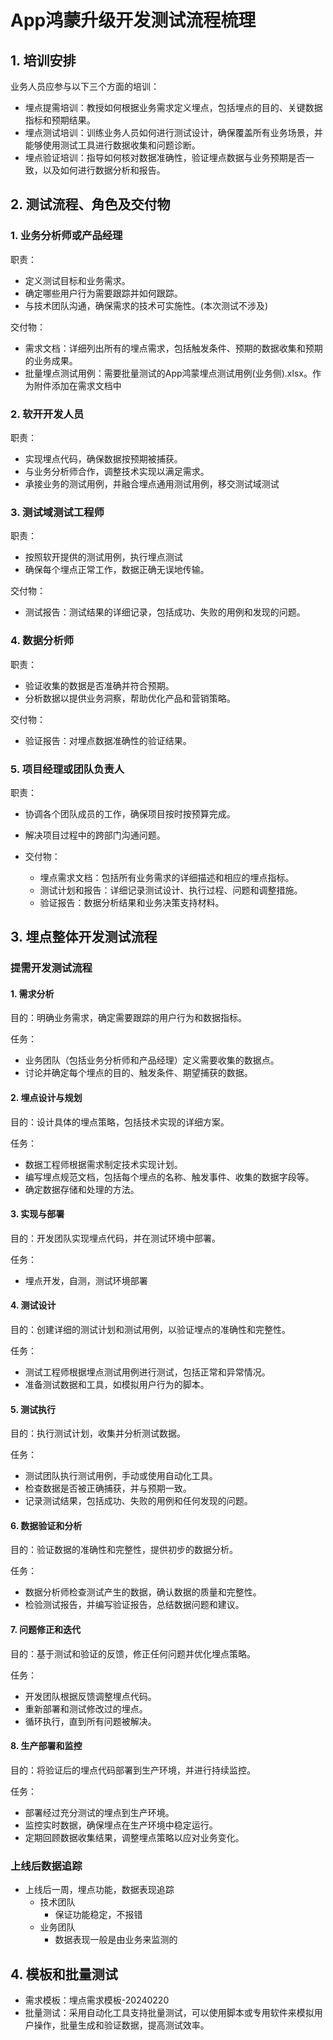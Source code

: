 # App鸿蒙升级开发测试流程梳理

## 1. 培训安排

业务人员应参与以下三个方面的培训：

- 埋点提需培训：教授如何根据业务需求定义埋点，包括埋点的目的、关键数据指标和预期结果。
- 埋点测试培训：训练业务人员如何进行测试设计，确保覆盖所有业务场景，并能够使用测试工具进行数据收集和问题诊断。
- 埋点验证培训：指导如何核对数据准确性，验证埋点数据与业务预期是否一致，以及如何进行数据分析和报告。

## 2. 测试流程、角色及交付物

### 1. 业务分析师或产品经理

职责：

- 定义测试目标和业务需求。
- 确定哪些用户行为需要跟踪并如何跟踪。
- 与技术团队沟通，确保需求的技术可实施性。(本次测试不涉及)

交付物：

- 需求文档：详细列出所有的埋点需求，包括触发条件、预期的数据收集和预期的业务成果。
- 批量埋点测试用例：需要批量测试的App鸿蒙埋点测试用例(业务侧).xlsx。作为附件添加在需求文档中

### 2. 软开开发人员

职责：

- 实现埋点代码，确保数据按预期被捕获。
- 与业务分析师合作，调整技术实现以满足需求。
- 承接业务的测试用例，并融合埋点通用测试用例，移交测试域测试

### 3. 测试域测试工程师

职责：

- 按照软开提供的测试用例，执行埋点测试
- 确保每个埋点正常工作，数据正确无误地传输。

交付物：

- 测试报告：测试结果的详细记录，包括成功、失败的用例和发现的问题。

### 4. 数据分析师

职责：

- 验证收集的数据是否准确并符合预期。
- 分析数据以提供业务洞察，帮助优化产品和营销策略。

交付物：

- 验证报告：对埋点数据准确性的验证结果。

### 5. 项目经理或团队负责人

职责：

- 协调各个团队成员的工作，确保项目按时按预算完成。
- 解决项目过程中的跨部门沟通问题。

- 交付物：
    - 埋点需求文档：包括所有业务需求的详细描述和相应的埋点指标。
    - 测试计划和报告：详细记录测试设计、执行过程、问题和调整措施。
    - 验证报告：数据分析结果和业务决策支持材料。

## 3. 埋点整体开发测试流程

### 提需开发测试流程

#### 1. 需求分析

目的：明确业务需求，确定需要跟踪的用户行为和数据指标。

任务：

- 业务团队（包括业务分析师和产品经理）定义需要收集的数据点。
- 讨论并确定每个埋点的目的、触发条件、期望捕获的数据。

#### 2. 埋点设计与规划

目的：设计具体的埋点策略，包括技术实现的详细方案。

任务：

- 数据工程师根据需求制定技术实现计划。
- 编写埋点规范文档，包括每个埋点的名称、触发事件、收集的数据字段等。
- 确定数据存储和处理的方法。

#### 3. 实现与部署

目的：开发团队实现埋点代码，并在测试环境中部署。

任务：

- 埋点开发，自测，测试环境部署

#### 4. 测试设计

目的：创建详细的测试计划和测试用例，以验证埋点的准确性和完整性。

任务：

- 测试工程师根据埋点测试用例进行测试，包括正常和异常情况。
- 准备测试数据和工具，如模拟用户行为的脚本。

#### 5. 测试执行

目的：执行测试计划，收集并分析测试数据。

任务：

- 测试团队执行测试用例，手动或使用自动化工具。
- 检查数据是否被正确捕获，并与预期一致。
- 记录测试结果，包括成功、失败的用例和任何发现的问题。

#### 6. 数据验证和分析

目的：验证数据的准确性和完整性，提供初步的数据分析。

任务：

- 数据分析师检查测试产生的数据，确认数据的质量和完整性。
- 检验测试报告，并编写验证报告，总结数据问题和建议。

#### 7. 问题修正和迭代

目的：基于测试和验证的反馈，修正任何问题并优化埋点策略。

任务：

- 开发团队根据反馈调整埋点代码。
- 重新部署和测试修改过的埋点。
- 循环执行，直到所有问题被解决。

#### 8. 生产部署和监控

目的：将验证后的埋点代码部署到生产环境，并进行持续监控。

任务：

- 部署经过充分测试的埋点到生产环境。
- 监控实时数据，确保埋点在生产环境中稳定运行。
- 定期回顾数据收集结果，调整埋点策略以应对业务变化。

### 上线后数据追踪

- 上线后一周，埋点功能，数据表现追踪
    - 技术团队
        - 保证功能稳定，不报错
    - 业务团队
        - 数据表现一般是由业务来监测的

## 4. 模板和批量测试

- 需求模板：埋点需求模板-20240220
- 批量测试：采用自动化工具支持批量测试，可以使用脚本或专用软件来模拟用户操作，批量生成和验证数据，提高测试效率。
















